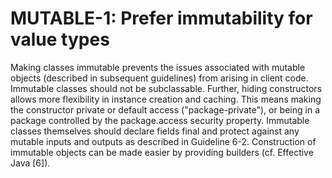 # MUTABLE-1: Prefer immutability for value types
Making classes immutable prevents the issues associated with mutable objects (described in subsequent guidelines) from arising in client code. Immutable classes should not be subclassable. Further, hiding constructors allows more flexibility in instance creation and caching. This means making the constructor private or default access ("package-private"), or being in a package controlled by the package.access security property. Immutable classes themselves should declare fields final and protect against any mutable inputs and outputs as described in Guideline 6-2. Construction of immutable objects can be made easier by providing builders (cf. Effective Java [6]).


